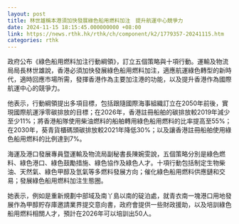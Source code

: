 ```yaml
---
layout: post
title: 林世雄稱本港須加快發展綠色船用燃料加注　提升航運中心競爭力
date: 2024-11-15 18:15:45.000000000 +08:00
link: https://news.rthk.hk/rthk/ch/component/k2/1779357-20241115.htm
categories: rthk
---
```


政府公布《綠色船用燃料加注行動綱領》，訂立五個策略與十項行動。運輸及物流局局長林世雄說，香港必須加快發展綠色船用燃料加注，適應航運綠色轉型的新時代，適時回應市場所需，發揮香港作為主要加注港的功能，以及提升香港作為國際航運中心的競爭力。

他表示，行動綱領提出多項目標，包括跟隨國際海事組織訂立在2050年前後，實現國際航運淨零碳排放的目標；在2026年，香港註冊船舶的碳排放較2019年減少至少11%；將香港船隊使用柴油燃料的船舶轉用綠色船用燃料的比率提高至55%；在2030年，葵青貨櫃碼頭碳排放較2021年降低30%；以及讓香港註冊船舶使用綠色船用燃料的比例達到7%。

海運及港口發展專員暨運輸及物流局副秘書長陳婉雯說，五個策略分別是綠色燃料、綠色港口、綠色鼓勵措施、綠色協作及綠色人才。十項行動包括制定生物柴油、天然氣、綠色甲醇及氫氣等多燃料發展方向；催化綠色船用燃料供應鏈和交易；發展綠色船用燃料加注生態圈。

她表示，例如是重新規劃中部域及南丫島以南的碇泊處，就青衣南一塊港口用地發展作為甲醇貯存庫邀請業界提交意向書，政府會提供一些財政援助，以及培訓綠色船用燃料相關人才，預計在2026年可以培訓出50人。
